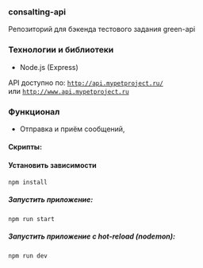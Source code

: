 ### consalting-api
Репозиторий для бэкенда тестового задания green-api

### Технологии и библиотеки
- Node.js (Express)

API доступно по: [`http://api.mypetproject.ru/`](http://api.mypetproject.ru/)  
или [`http://www.api.mypetproject.ru`](http://www.api.mypetproject.ru)  

### Функционал
- Отправка и приём сообщений,

#### Скрипты:  
  
#### Установить зависимости  
  
`npm install`
  
##### Запустить приложение:  
  
`npm run start`  
  
##### Запустить приложение c hot-reload (nodemon):  
  
`npm run dev`  
  
